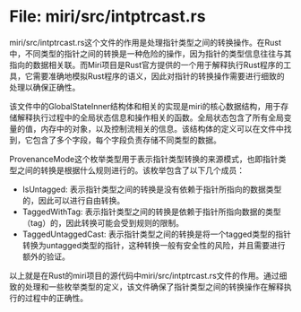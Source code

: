 # File: miri/src/intptrcast.rs

miri/src/intptrcast.rs这个文件的作用是处理指针类型之间的转换操作。在Rust中，不同类型的指针之间的转换是一种危险的操作，因为指针的类型信息往往与其指向的数据相关联。而Miri项目是Rust官方提供的一个用于解释执行Rust程序的工具，它需要准确地模拟Rust程序的语义，因此对指针的转换操作需要进行细致的处理以确保正确性。

该文件中的GlobalStateInner结构体和相关的实现是miri的核心数据结构，用于存储解释执行过程中的全局状态信息和操作相关的函数。全局状态包含了所有全局变量的值，内存中的对象，以及控制流相关的信息。该结构体的定义可以在文件中找到，它包含了多个字段，每个字段负责存储不同类型的数据。

ProvenanceMode这个枚举类型用于表示指针类型转换的来源模式，也即指针类型之间的转换是根据什么规则进行的。该枚举包含了以下几个成员：

- IsUntagged: 表示指针类型之间的转换是没有依赖于指针所指向的数据类型的，因此可以进行自由转换。
- TaggedWithTag: 表示指针类型之间的转换是依赖于指针所指向数据的类型（tag）的，因此转换可能会受到规则的限制。
- TaggedUntaggedCast: 表示指针类型之间的转换是将一个tagged类型的指针转换为untagged类型的指针，这种转换一般有安全性的风险，并且需要进行额外的验证。

以上就是在Rust的miri项目的源代码中miri/src/intptrcast.rs文件的作用。通过细致的处理和一些枚举类型的定义，该文件确保了指针类型之间的转换操作在解释执行的过程中的正确性。


